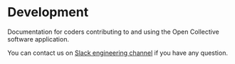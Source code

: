 # Development

Documentation for coders contributing to and using the Open Collective software application.

You can contact us on [Slack engineering channel](https://opencollective.slack.com/messages/C0RMV6F8C) if you have any question.

